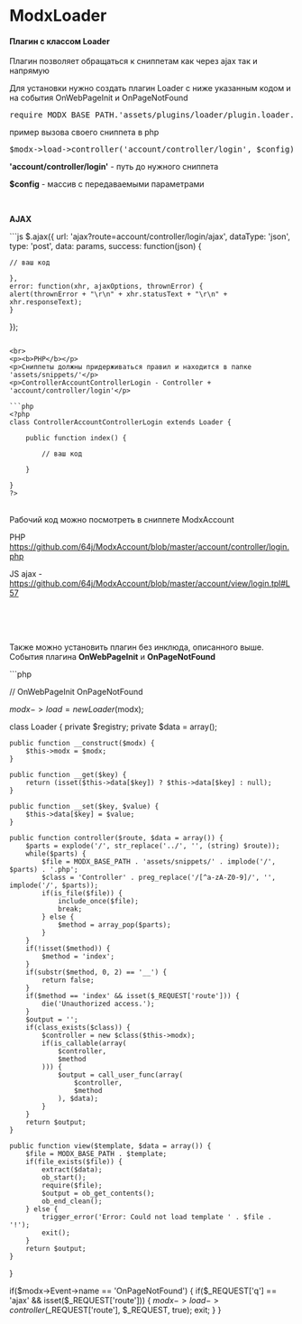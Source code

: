 # ModxLoader

<h4>Плагин с классом Loader</h4>

<p>Плагин позволяет обращаться к сниппетам как через ajax так и напрямую</p>
<p>Для установки нужно создать плагин Loader с ниже указанным кодом и на события OnWebPageInit и OnPageNotFound</p>
<pre>
require MODX_BASE_PATH.'assets/plugins/loader/plugin.loader.php';
</pre>

<p>
пример вызова своего сниппета в php
</p>
<pre>
$modx->load->controller('account/controller/login', $config);
</pre>
<p>
<b>'account/controller/login'</b> - путь до нужного сниппета
</p>
<p>
<p><b>$config</b> - массив с передаваемыми параметрами
</p>

<br>
<p><b>AJAX</b></p>
```js
$.ajax({
    url: 'ajax?route=account/controller/login/ajax',
    dataType: 'json',
    type: 'post',
    data: params,
    success: function(json) {

	// ваш код

    },
    error: function(xhr, ajaxOptions, thrownError) {
	alert(thrownError + "\r\n" + xhr.statusText + "\r\n" + xhr.responseText);
    }
});
```

<br>
<p><b>PHP</b></p>
<p>Сниппеты должны придерживаться правил и находится в папке 'assets/snippets/'</p>
<p>ControllerAccountControllerLogin - Controller + 'account/controller/login'</p>

```php
<?php
class ControllerAccountControllerLogin extends Loader {

	public function index() {
	
		// ваш код
		
	}
	
}
?>
```
<br>
Рабочий код можно посмотреть в сниппете ModxAccount

PHP https://github.com/64j/ModxAccount/blob/master/account/controller/login.php

JS ajax - https://github.com/64j/ModxAccount/blob/master/account/view/login.tpl#L57

<br>
<br>
<br>
<p>Также можно установить плагин без инклюда, описанного выше. <br>
События плагина <b>OnWebPageInit</b> и <b>OnPageNotFound</b></p>
```php

// OnWebPageInit OnPageNotFound

$modx->load = new Loader($modx);

class Loader {
	private $registry;
	private $data = array();

	public function __construct($modx) {
		$this->modx = $modx;
	}

	public function __get($key) {
		return (isset($this->data[$key]) ? $this->data[$key] : null);
	}

	public function __set($key, $value) {
		$this->data[$key] = $value;
	}

	public function controller($route, $data = array()) {
		$parts = explode('/', str_replace('../', '', (string) $route));
		while($parts) {
			$file = MODX_BASE_PATH . 'assets/snippets/' . implode('/', $parts) . '.php';
			$class = 'Controller' . preg_replace('/[^a-zA-Z0-9]/', '', implode('/', $parts));
			if(is_file($file)) {
				include_once($file);
				break;
			} else {
				$method = array_pop($parts);
			}
		}
		if(!isset($method)) {
			$method = 'index';
		}
		if(substr($method, 0, 2) == '__') {
			return false;
		}
		if($method == 'index' && isset($_REQUEST['route'])) {
			die('Unauthorized access.');
		}
		$output = '';
		if(class_exists($class)) {
			$controller = new $class($this->modx);
			if(is_callable(array(
				$controller,
				$method
			))) {
				$output = call_user_func(array(
					$controller,
					$method
				), $data);
			}
		}
		return $output;
	}

	public function view($template, $data = array()) {
		$file = MODX_BASE_PATH . $template;
		if(file_exists($file)) {
			extract($data);
			ob_start();
			require($file);
			$output = ob_get_contents();
			ob_end_clean();
		} else {
			trigger_error('Error: Could not load template ' . $file . '!');
			exit();
		}
		return $output;
	}
}

if($modx->Event->name == 'OnPageNotFound') {
	if($_REQUEST['q'] == 'ajax' && isset($_REQUEST['route'])) {
		$modx->load->controller($_REQUEST['route'], $_REQUEST, true);
		exit;
	}
}
```
